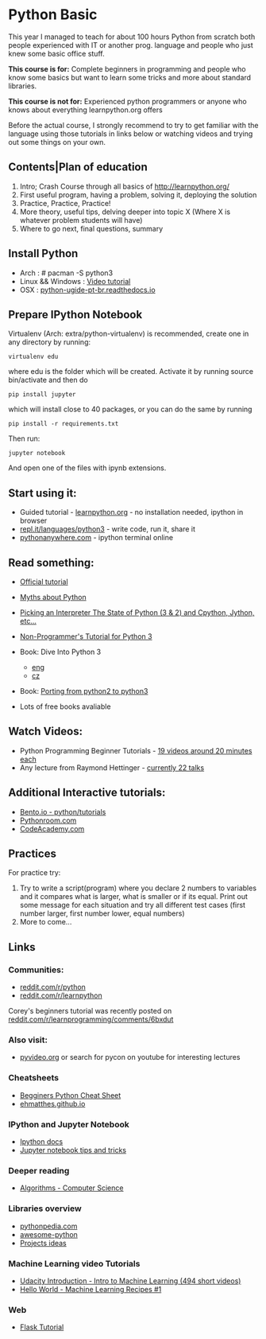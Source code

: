 # Python Basic

This year I managed to teach for about 100 hours Python from scratch both people experienced with IT or another prog. language and people who just knew some basic office stuff.

**This course is for:** Complete beginners in programming and people who know some basics but want to learn some tricks and more about standard libraries.

**This course is not for:** Experienced python programmers or anyone who knows about everything learnpython.org offers

Before the actual course, I strongly recommend to try to get familiar with the language using those tutorials in links below or watching videos and trying out some things on your own.

## Contents|Plan of education

1. Intro; Crash Course through all basics of http://learnpython.org/
2. First useful program, having a problem, solving it, deploying the solution
3. Practice, Practice, Practice!
4. More theory, useful tips, delving deeper into topic X (Where X is whatever problem students will have)
5. Where to go next, final questions, summary


## Install Python
* Arch : # pacman -S python3
* Linux && Windows : [Video tutorial](https://www.youtube.com/watch?v=YYXdXT2l-Gg&t=34s&list=PL-osiE80TeTskrapNbzXhwoFUiLCjGgY7&index=1)
* OSX : [python-ugide-pt-br.readthedocs.io](http://python-guide-pt-br.readthedocs.io/en/latest/starting/install3/osx/)

## Prepare IPython Notebook
Virtualenv (Arch: extra/python-virtualenv) is recommended, create one in any directory by running:

```
virtualenv edu
```

where edu is the folder which will be created. Activate it by running source bin/activate and then do

```
pip install jupyter
```

which will install close to 40 packages, or you can do the same by running
```
pip install -r requirements.txt
```

Then run:
```
jupyter notebook
```

And open one of the files with ipynb extensions. 

## Start using it:
* Guided tutorial - [learnpython.org](http://learnpython.org/) - no installation needed, ipython in browser
* [repl.it/languages/python3](https://repl.it/languages/python3) - write code, run it, share it
* [pythonanywhere.com](https://www.pythonanywhere.com/try-ipython/) - ipython terminal online

## Read something:
* [Official tutorial](https://docs.python.org/3.6/tutorial/)
* [Myths about Python](https://www.paypal-engineering.com/2014/12/10/10-myths-of-enterprise-python/)
* [Picking an Interpreter The State of Python (3 & 2) and Cpython, Jython, etc...](http://docs.python-guide.org/en/latest/starting/which-python/)
* [Non-Programmer's Tutorial for Python 3](https://en.wikibooks.org/wiki/Non-Programmer%27s_Tutorial_for_Python_3)

* Book: Dive Into Python 3
	* [eng](http://www.diveintopython3.net/)
	* [cz](http://diveintopython3.py.cz/index.html)
* Book: [Porting from python2 to python3](http://python3porting.com/pdfs/SupportingPython3-screen-1.0-latest.pdf)
* Lots of free books avaliable


## Watch Videos:
* Python Programming Beginner Tutorials - [19 videos around 20 minutes each](https://www.youtube.com/playlist?list=PL-osiE80TeTskrapNbzXhwoFUiLCjGgY7)
* Any lecture from Raymond Hettinger - [currently 22 talks](https://www.youtube.com/watch?v=HTLu2DFOdTg&list=PLRVdut2KPAguz3xcd22i_o_onnmDKj3MA)

## Additional Interactive tutorials:
* [Bento.io - python/tutorials](https://bento.io/topic/python/tutorials)
* [Pythonroom.com](https://pythonroom.com/login/)
* [CodeAcademy.com](https://www.codecademy.com/learn/python)

## Practices

For practice try:

1. Try to write a script(program) where you declare 2 numbers to variables and it compares what is larger, what is smaller or if its equal.
Print out some message for each situation and try all different test cases (first number larger, first number lower, equal numbers)
2. More to come...

## Links
### Communities:
* [reddit.com/r/python](https://www.reddit.com/r/python)
* [reddit.com/r/learnpython](https://www.reddit.com/r/learnpython/)

Corey's beginners tutorial was recently posted on [reddit.com/r/learnprogramming/comments/6bxdut](https://www.reddit.com/r/learnprogramming/comments/6bxdut/python_for_beginners_complete_series/)

### Also visit:
* [pyvideo.org](http://pyvideo.org/) or search for pycon on youtube for interesting lectures

### Cheatsheets
* [Begginers Python Cheat Sheet](https://www.reddit.com/r/learnpython/comments/4y06nq/beginners_python_cheat_sheets_updated/)
* [ehmatthes.github.io](http://ehmatthes.github.io/pcc/cheatsheets/README.html)

### IPython and Jupyter Notebook
* [Ipython docs](http://ipython.readthedocs.io/en/stable/interactive/tutorial.html)
* [Jupyter notebook tips and tricks](https://www.dataquest.io/blog/jupyter-notebook-tips-tricks-shortcuts/)

### Deeper reading
* [Algorithms - Computer Science](http://interactivepython.org/runestone/static/pythonds/Introduction/toctree.html)

### Libraries overview
* [pythonpedia.com](https://pythonpedia.com/)
* [awesome-python](https://github.com/vinta/awesome-python)
* [Projects ideas](https://github.com/karan/Projects)

### Machine Learning video Tutorials
* [Udacity Introduction - Intro to Machine Learning (494 short videos)](https://www.youtube.com/watch?v=ICKBWIkfeJ8&list=PLAwxTw4SYaPkQXg8TkVdIvYv4HfLG7SiH)
* [Hello World - Machine Learning Recipes #1](https://www.youtube.com/watch?v=cKxRvEZd3Mw)

### Web
* [Flask Tutorial](https://blog.miguelgrinberg.com/post/the-flask-mega-tutorial-part-i-hello-world)
